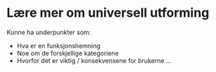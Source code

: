 # Lære mer om universell utforming

Kunne ha underpunkter som:
* Hva er en funksjonshemning
* Noe om de forskjellige kategoriene
* Hvorfor det er viktig / konsekvensene for brukerne
...
